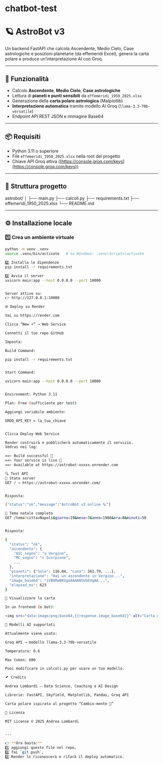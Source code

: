# chatbot-test
# 🪐 AstroBot v3
Un backend FastAPI che calcola Ascendente, Medio Cielo, Case astrologiche e posizioni planetarie (da effemeridi Excel), genera la carta polare e produce un’interpretazione AI con Groq.

---

## 🚀 Funzionalità
- Calcolo **Ascendente**, **Medio Cielo**, **Case astrologiche**
- Lettura di **pianeti e punti sensibili** da `effemeridi_1950_2025.xlsx`
- Generazione della **carta polare astrologica** (Matplotlib)
- **Interpretazione automatica** tramite modello AI Groq (`llama-3.3-70b-versatile`)
- Endpoint API REST JSON e immagine Base64

---

## 📦 Requisiti
- Python 3.11 o superiore
- File `effemeridi_1950_2025.xlsx` nella root del progetto
- Chiave API Groq attiva ([https://console.groq.com/keys](https://console.groq.com/keys))

---

## 📁 Struttura progetto


astrobot/
│
├── main.py
├── calcoli.py
├── requirements.txt
├── effemeridi_1950_2025.xlsx
└── README.md


---

## ⚙️ Installazione locale

### 1️⃣ Crea un ambiente virtuale
```bash
python -m venv .venv
source .venv/bin/activate   # su Windows: .venv\Scripts\activate

2️⃣ Installa le dipendenze
pip install -r requirements.txt

3️⃣ Avvia il server
uvicorn main:app --host 0.0.0.0 --port 10000


Server attivo su:
👉 http://127.0.0.1:10000

🌐 Deploy su Render

Vai su https://render.com

Clicca “New +” → Web Service

Connetti il tuo repo GitHub

Imposta:

Build Command:

pip install -r requirements.txt


Start Command:

uvicorn main:app --host 0.0.0.0 --port 10000


Environment: Python 3.11

Plan: Free (sufficiente per test)

Aggiungi variabile ambiente:

GROQ_API_KEY = la_tua_chiave


Clicca Deploy Web Service

Render costruirà e pubblicherà automaticamente il servizio.
Vedrai nei log:

==> Build successful 🎉
==> Your service is live 🎉
==> Available at https://astrobot-xxxxx.onrender.com

🔍 Test API
🔸 Stato server
GET / → https://astrobot-xxxxx.onrender.com/


Risposta:

{"status":"ok","message":"AstroBot v3 online 🪐"}

🔸 Tema natale completo
GET /tema?citta=Napoli&giorno=19&mese=7&anno=1986&ora=8&minuti=50


Risposta:

{
  "status": "ok",
  "ascendente": {
    "ASC_segno": "♍ Vergine",
    "MC_segno": "♏ Scorpione",
    ...
  },
  "pianeti": {"Sole": 116.04, "Luna": 261.79, ...},
  "interpretazione": "Hai un ascendente in Vergine...",
  "image_base64": "iVBORw0KGgoAAAANSUhEUgAA...",
  "elapsed_ms": 623
}

🔸 Visualizzare la carta

In un frontend (o bot):

<img src="data:image/png;base64,{{response.image_base64}}" alt="Carta natale"/>

🧠 Modelli AI supportati

Attualmente viene usato:

Groq API → modello llama-3.3-70b-versatile

Temperatura: 0.6

Max token: 600

Puoi modificare in calcoli.py per usare un tuo modello.

🪶 Credits

Andrea Lombardi — Data Science, Coaching e AI Design

Librerie: FastAPI, Skyfield, Matplotlib, Pandas, Groq API

Carta polare ispirata al progetto “Cambio-mente 🌱”

🧭 Licenza

MIT License © 2025 Andrea Lombardi


---

👉 **Ora basta:**
1️⃣ aggiungi questo file nel repo,  
2️⃣ fai `git push`,  
3️⃣ Render lo riconoscerà e rifarà il deploy automatico.  
